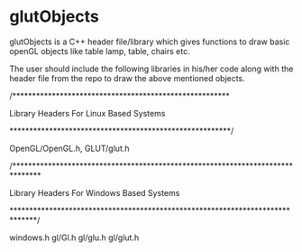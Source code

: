 glutObjects
===========
glutObjects is  a C++  header file/library  which  gives  functions to draw  basic openGL  objects like table lamp, table,  chairs etc.


The user   should include the  following libraries in his/her code along with the header file  from the  repo to  draw the  above mentioned objects.


/*******************************************************

Library Headers For Linux Based Systems

********************************************************/
 
 OpenGL/OpenGL.h, GLUT/glut.h
 
/*******************************************************************************

   Library Headers For Windows Based Systems
   
 ******************************************************************************/

 windows.h gl/Gl.h gl/glu.h gl/glut.h
